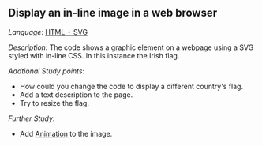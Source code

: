 Display an in-line image in a web browser
-----

*Language*: [HTML + SVG](http://tutorials.jenkov.com/svg/svg-and-css.html)

*Description*: The code shows a graphic element on a webpage using a SVG styled with in-line CSS. 
In this instance the Irish flag.

*Addtional Study points*: 
* How could you change the code to display a different country's flag.
* Add a text description to the page.
* Try to resize the flag.

*Further Study*:
* Add [Animation](http://tutorials.jenkov.com/svg/svg-animation.html) to the image.
